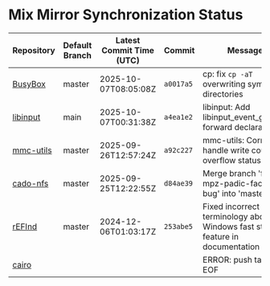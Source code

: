 # Mix Mirror Synchronization Status

| Repository | Default Branch | Latest Commit Time (UTC) | Commit | Message | Last Synced |
|---|---|---|---|---|---|
| [BusyBox](git@github.com:mix-mirror/busybox.git) | master | 2025-10-07T08:05:08Z | `a0017a5` | cp: fix `cp -aT` overwriting symlink to directories | 2025-10-07T17:55:36Z |
| [libinput](git@github.com:mix-mirror/libinput.git) | main | 2025-10-07T00:31:38Z | `a4ea1e2` | libinput: Add libinput_event_gesture forward declaration | 2025-10-07T17:55:29Z |
| [mmc-utils](git@github.com:mix-mirror/mmc-utils.git) | master | 2025-09-26T12:57:24Z | `a92c227` | mmc-utils: Correctly handle write counter overflow status | 2025-10-07T17:55:22Z |
| [cado-nfs](git@github.com:mix-mirror/cado-nfs.git) | master | 2025-09-25T12:22:55Z | `d84ae39` | Merge branch 'fix-mpz-padic-factor-bug' into 'master' | 2025-10-07T17:55:35Z |
| [rEFInd](git@github.com:mix-mirror/rEFInd.git) | master | 2024-12-06T01:03:17Z | `253abe5` | Fixed incorrect terminology about the Windows fast startup feature in documentation | 2025-10-07T17:55:55Z |
| [cairo](git@github.com:mix-mirror/cairo.git) |  |  |  | ERROR: push target: EOF | 2025-10-07T18:03:57Z |
